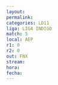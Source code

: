 ```yaml
---
layout: 
permalink: 
categories: LD11
liga: LIGA INDIGO
match: 5
local: AEP
r1: 0
r2: 0
out: FNX
stream: 
hora: 
fecha:
---
```


